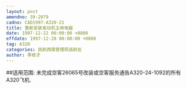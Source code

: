 ```yaml
---
layout: post
amendno: 39-2079
cadno: CAD1997-A320-21
title: 重新安装发动机主继电器
date: 1997-12-22 00:00:00 +0800
effdate: 1997-12-28 00:00:00 +0800
tag: A320
categories: 民航西南管理局适航处
author: 李栋才
---
```


##适用范围:
未完成空客26065号改装或空客服务通告A320-24-1092的所有A320飞机.

